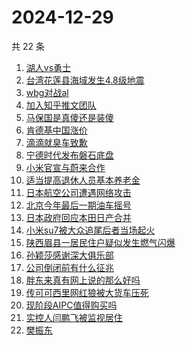 # 2024-12-29

共 22 条

<!-- BEGIN ZHIHUSEARCH -->
<!-- 最后更新时间 Sun Dec 29 2024 22:11:33 GMT+0800 (China Standard Time) -->
1. [湖人vs勇士](https://www.zhihu.com/search?q=湖人vs勇士)
1. [台湾花莲县海域发生4.8级地震](https://www.zhihu.com/search?q=台湾花莲县海域发生4.8级地震)
1. [wbg对战al](https://www.zhihu.com/search?q=wbg对战al)
1. [加入知乎推文团队](https://www.zhihu.com/search?q=加入知乎推文团队)
1. [马保国是真傻还是装傻](https://www.zhihu.com/search?q=马保国是真傻还是装傻)
1. [肯德基中国涨价](https://www.zhihu.com/search?q=肯德基中国涨价)
1. [滴滴就臭车致歉](https://www.zhihu.com/search?q=滴滴就臭车致歉)
1. [宁德时代发布磐石底盘](https://www.zhihu.com/search?q=宁德时代发布磐石底盘)
1. [小米官宣与蔚来合作](https://www.zhihu.com/search?q=小米官宣与蔚来合作)
1. [适当提高退休人员基本养老金](https://www.zhihu.com/search?q=适当提高退休人员基本养老金)
1. [日本航空公司遭遇网络攻击](https://www.zhihu.com/search?q=日本航空公司遭遇网络攻击)
1. [北京今年最后一期油车摇号](https://www.zhihu.com/search?q=北京今年最后一期油车摇号)
1. [日本政府回应本田日产合并](https://www.zhihu.com/search?q=日本政府回应本田日产合并)
1. [小米su7被大众追尾后者当场起火](https://www.zhihu.com/search?q=小米su7被大众追尾后者当场起火)
1. [陕西眉县一居民住户疑似发生燃气闪爆](https://www.zhihu.com/search?q=陕西眉县一居民住户疑似发生燃气闪爆)
1. [孙颖莎感谢深大俱乐部](https://www.zhihu.com/search?q=孙颖莎感谢深大俱乐部)
1. [公司倒闭前有什么征兆](https://www.zhihu.com/search?q=公司倒闭前有什么征兆)
1. [胖东来真有网上说的那么好吗](https://www.zhihu.com/search?q=胖东来真有网上说的那么好吗)
1. [传可可西里网红狼被大货车压死](https://www.zhihu.com/search?q=传可可西里网红狼被大货车压死)
1. [现阶段AIPC值得购买吗](https://www.zhihu.com/search?q=现阶段AIPC值得购买吗)
1. [实控人闫鹏飞被监视居住](https://www.zhihu.com/search?q=实控人闫鹏飞被监视居住)
1. [樊振东](https://www.zhihu.com/search?q=樊振东)
<!-- END ZHIHUSEARCH -->
